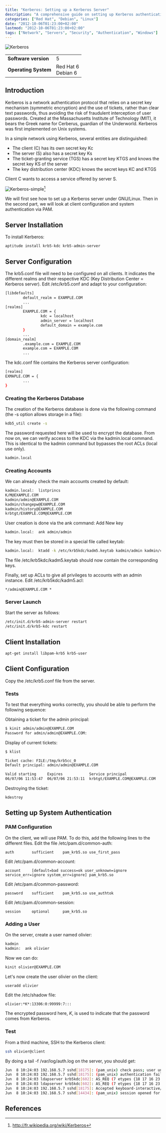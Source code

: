 ```yaml
---
title: "Kerberos: Setting up a Kerberos Server"
description: "A comprehensive guide on setting up Kerberos authentication server on Linux, configuring clients and system authentication using PAM."
categories: ["Red Hat", "Debian", "Linux"]
date: "2012-10-06T01:23:00+02:00"
lastmod: "2012-10-06T01:23:00+02:00"
tags: ["Network", "Servers", "Security", "Authentication", "Windows"]
---
```


![Kerberos](../../../static/images/logo_kerberos_consortium.avif)


|||
|-|-|
| **Software version** | 5 |
| **Operating System** | Red Hat 6<br />Debian 6 |


## Introduction

Kerberos is a network authentication protocol that relies on a secret key mechanism (symmetric encryption) and the use of tickets, rather than clear text passwords, thus avoiding the risk of fraudulent interception of user passwords. Created at the Massachusetts Institute of Technology (MIT), it bears the Greek name for Cerberus, guardian of the Underworld. Kerberos was first implemented on Unix systems.

In a simple network using Kerberos, several entities are distinguished:

- The client (C) has its own secret key Kc
- The server (S) also has a secret key Ks
- The ticket-granting service (TGS) has a secret key KTGS and knows the secret key KS of the server
- The key distribution center (KDC) knows the secret keys KC and KTGS

Client C wants to access a service offered by server S.

![Kerberos-simple](../../../static/images/kerberos-simple.avif)[^1]

We will first see how to set up a Kerberos server under GNU/Linux. Then in the second part, we will look at client configuration and system authentication via PAM.

## Server Installation

To install Kerberos:

```bash
aptitude install krb5-kdc krb5-admin-server
```

## Server Configuration

The krb5.conf file will need to be configured on all clients. It indicates the different realms and their respective KDC (Key Distribution Center = Kerberos server). Edit /etc/krb5.conf and adapt to your configuration:

```bash
[libdefaults]
        default_realm = EXAMPLE.COM
        ...
[realms]
        EXAMPLE.COM = {
                kdc = localhost
                admin_server = localhost
                default_domain = example.com
        }
        ...
[domain_realm]
        .example.com = EXAMPLE.COM
        example.com = EXAMPLE.COM
        ...
```

The kdc.conf file contains the Kerberos server configuration:

```bash
[realms]
EXMAPLE.COM = {
        ...
}
```

### Creating the Kerberos Database

The creation of the Kerberos database is done via the following command (the -s option allows storage in a file):

```bash
kdb5_util create -s
```

The password requested here will be used to encrypt the database. From now on, we can verify access to the KDC via the kadmin.local command. This is identical to the kadmin command but bypasses the root ACLs (local use only).

```bash
kadmin.local
```

### Creating Accounts

We can already check the main accounts created by default:

```bash
kadmin.local:  listprincs
K/M@EXAMPLE.COM
kadmin/admin@EXAMPLE.COM
kadmin/changepw@EXAMPLE.COM
kadmin/history@EXAMPLE.COM
krbtgt/EXAMPLE.COM@EXAMPLE.COM
```

User creation is done via the ank command: Add New key

```bash
kadmin.local:  ank admin/admin
```

The key must then be stored in a special file called keytab:

```bash
kadmin.local:  ktadd -k /etc/krb5kdc/kadm5.keytab kadmin/admin kadmin/changepw
```

The file /etc/krb5kdc/kadm5.keytab should now contain the corresponding keys.

Finally, set up ACLs to give all privileges to accounts with an admin instance. Edit /etc/krb5kdc/kadm5.acl:

```
*/admin@EXAMPLE.COM *
```

### Server Launch

Start the server as follows:

```bash
/etc/init.d/krb5-admin-server restart
/etc/init.d/krb5-kdc restart
```

## Client Installation

```bash
apt-get install libpam-krb5 krb5-user
```

## Client Configuration

Copy the /etc/krb5.conf file from the server.

### Tests

To test that everything works correctly, you should be able to perform the following sequence:

Obtaining a ticket for the admin principal:

```bash
$ kinit admin/admin@EXAMPLE.COM
Password for admin/admin@EXAMPLE.COM:
```

Display of current tickets:

```bash
$ klist

Ticket cache: FILE:/tmp/krb5cc_0
Default principal: admin/admin@EXAMPLE.COM

Valid starting     Expires            Service principal
06/07/06 11:53:47  06/07/06 21:53:11  krbtgt/EXAMPLE.COM@EXAMPLE.COM
```

Destroying the ticket:

```bash
kdestroy
```

## Setting up System Authentication

### PAM Configuration

On the client, we will use PAM. To do this, add the following lines to the different files. Edit the file /etc/pam.d/common-auth:

```
auth        sufficient    pam_krb5.so use_first_pass
```

Edit /etc/pam.d/common-account:

```
account     [default=bad success=ok user_unknown=ignore service_err=ignore system_err=ignore] pam_krb5.so
```

Edit /etc/pam.d/common-password:

```
password    sufficient    pam_krb5.so use_authtok
```

Edit /etc/pam.d/common-session:

```
session     optional      pam_krb5.so
```

### Adding a User

On the server, create a user named olivier:

```bash
kadmin
kadmin:  ank olivier
```

Now we can do:

```bash
kinit olivier@EXAMPLE.COM
```

Let's now create the user olivier on the client:

```bash
useradd olivier
```

Edit the /etc/shadow file:

```
olivier:*K*:13306:0:99999:7:::
```

The encrypted password here, *K*, is used to indicate that the password comes from Kerberos.

### Test

From a third machine, SSH to the Kerberos client:

```bash
ssh olivier@client
```

By doing a tail -f /var/log/auth.log on the server, you should get:

```bash
Jun  8 10:24:03 192.168.5.7 sshd[18175]: (pam_unix) check pass; user unknown 
Jun  8 10:24:03 192.168.5.7 sshd[18175]: (pam_unix) authentication failure; logname= uid=0 euid=0 tty=ssh ruser= rhost=***  
Jun  8 10:24:03 ldapserver krb5kdc[602]: AS_REQ (7 etypes {18 17 16 23 1 3 2}) 192.168.5.7: NEEDED_PREAUTH: olivier@EXAMPLE.COM for krbtgt/EXAMPLE.COM@EXAMPLE.COM, Additional pre-authentication required
Jun  8 10:24:03 ldapserver krb5kdc[602]: AS_REQ (7 etypes {18 17 16 23 1 3 2}) 192.168.5.7: ISSUE: authtime 1149755043, etypes {rep=16 tkt=16 ses=16}, olivier@EXAMPLE.COM for krbtgt/EXAMPLE.COM@EXAMPLE.COM
Jun  8 10:24:03 192.168.5.7 sshd[18175]: Accepted keyboard-interactive/pam for olivier from 192.168.5.55 port 39932 ssh2 
Jun  8 10:24:03 192.168.5.7 sshd[14434]: (pam_unix) session opened for user olivier by (uid=0)
```

## References

[^1]: http://fr.wikipedia.org/wiki/Kerberos
